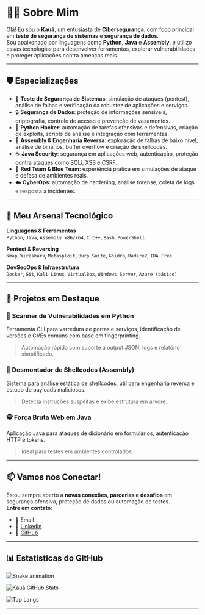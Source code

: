 # 👨‍💻 Sobre Mim

Olá! Eu sou o **Kauã**, um entusiasta de **Cibersegurança**, com foco principal em **teste de segurança de sistemas** e **segurança de dados**.  
Sou apaixonado por linguagens como **Python**, **Java** e **Assembly**, e utilizo essas tecnologias para desenvolver ferramentas, explorar vulnerabilidades e proteger aplicações contra ameaças reais.

---

## 🛡️ Especializações

- 🔐 **Teste de Segurança de Sistemas**: simulação de ataques (pentest), análise de falhas e verificação da robustez de aplicações e serviços.
- 🔒 **Segurança de Dados**: proteção de informações sensíveis, criptografia, controle de acesso e prevenção de vazamentos.
- 🐍 **Python Hacker**: automação de tarefas ofensivas e defensivas, criação de exploits, scripts de análise e integração com ferramentas.
- 🧬 **Assembly & Engenharia Reversa**: exploração de falhas de baixo nível, análise de binários, buffer overflow e criação de shellcodes.
- ☕ **Java Security**: segurança em aplicações web, autenticação, proteção contra ataques como SQLi, XSS e CSRF.
- 🧠 **Red Team & Blue Team**: experiência prática em simulações de ataque e defesa de ambientes reais.
- ☁️ **CyberOps**: automação de hardening, análise forense, coleta de logs e resposta a incidentes.

---

## 🧰 Meu Arsenal Tecnológico

**Linguagens & Ferramentas**  
`Python`, `Java`, `Assembly x86/x64`, `C`, `C++`, `Bash`, `PowerShell`

**Pentest & Reversing**  
`Nmap`, `Wireshark`, `Metasploit`, `Burp Suite`, `Ghidra`, `Radare2`, `IDA Free`

**DevSecOps & Infraestrutura**  
`Docker`, `Git`, `Kali Linux`, `VirtualBox`, `Windows Server`, `Azure (básico)`

---

## 🚀 Projetos em Destaque

### 🔐 Scanner de Vulnerabilidades em Python
Ferramenta CLI para varredura de portas e serviços, identificação de versões e CVEs comuns com base em fingerprinting.  
> Automação rápida com suporte a output JSON, logs e relatório simplificado.

### 🧠 Desmontador de Shellcodes (Assembly)
Sistema para análise estática de shellcodes, útil para engenharia reversa e estudo de payloads maliciosos.  
> Detecta instruções suspeitas e exibe estrutura em árvore.

### 🕵️ Força Bruta Web em Java
Aplicação Java para ataques de dicionário em formulários, autenticação HTTP e tokens.  
> Ideal para testes em ambientes controlados.

---

## 📫 Vamos nos Conectar!

Estou sempre aberto a **novas conexões, parcerias e desafios** em segurança ofensiva, proteção de dados ou automação de testes.  
**Entre em contato**:

- 📧 Email  
- 🔗 [LinkedIn](https://linkedin.com)  
- 🐍 [GitHub](https://github.com)

---

## 📊 Estatísticas do GitHub

![Snake animation](https://github.com/kafernando/kafernando/blob/output/github-contribution-grid-snake.svg)

![Kauã GitHub Stats](https://github-readme-stats.vercel.app/api?username=kafernando&show_icons=true&theme=dracula)

![Top Langs](https://github-readme-stats.vercel.app/api/top-langs/?username=kafernando&layout=compact&theme=dracula)

---

